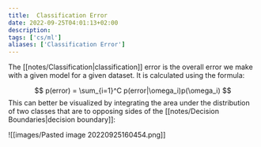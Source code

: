 ```yaml
---
title:  Classification Error
date: 2022-09-25T04:01:13+02:00
description: 
tags: ['cs/ml']
aliases: ['Classification Error']
---
```


The [[notes/Classification|classification]] error is the overall error we make with a given model for a given dataset. It is calculated using the formula:

$$
p(error) = \sum_{i=1}^C p(error|\omega_i)p(\omega_i)
$$
This can better be visualized by integrating the area under the distribution of two classes that are to opposing sides of the [[notes/Decision Boundaries|decision boundary]]:

![[images/Pasted image 20220925160454.png]]